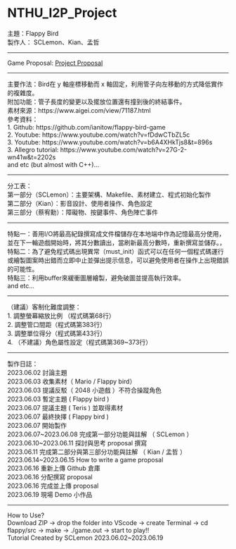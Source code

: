 # NTHU_I2P_Project
主題：Flappy Bird <br>
製作人： SCLemon、Kian、孟哲 <br>
<hr>
Game Proposal: <a href="https://github.com/SCLemon/NTHU_I2P_Project/blob/main/Final%20Project%20Proposal.pdf">Project Proposal</a>
<hr>
主要作法：Bird在 y 軸座標移動而 x 軸固定，利用管子向左移動的方式降低實作的複雜度。<br>
附加功能：管子長度的變更以及擺放位置還有撞到後的終結事件。<br>
素材來源：https://www.aigei.com/view/71187.html <br>
參考資料：<br>
1. Github: https://github.com/ianitow/flappy-bird-game <br>
2. Youtube: https://www.youtube.com/watch?v=fDdwCTbZL5c <br>
3. Youtube: https://www.youtube.com/watch?v=b6A4XHkTjs8&t=896s <br>
3. Allegro tutorial: https://www.youtube.com/watch?v=27G-2-wn41w&t=2202s <br>
and etc (but almost with C++)...<br>
<hr>
分工表：<br>
第一部分（SCLemon）：主要架構、Makefile、素材建立、程式初始化製作<br>
第二部分（Kian）：影音設計、使用者操作、角色設定<br>
第三部分（蔡宥勳）：障礙物、按鍵事件、角色陣亡事件<br>
<hr>
特點一：善用I/O將最高紀錄撰寫成文件檔儲存在本地端中作為記憶最高分使用，並在下一輪遊戲開始時，將其分數讀出，當刷新最高分數時，重新撰寫並儲存。，<br>
特點二：為了避免程式碼出現異常（must_init）函式可以在任何一個程式碼運行或繪製圖案時出錯而立即中止並彈出提示信息，可以避免使用者在操作上出現錯誤的可能性。<br>
特點三：利用buffer來緩衝圖層繪製，避免破圖並提高執行效率。<br>
and etc...
<hr>
（建議）客制化難度調整：<br>
1. 調整螢幕縮放比例 （程式碼第68行）<br>
2. 調整管口間距（程式碼第383行）<br>
3. 調整單位得分（程式碼第433行）<br>
4. （不建議）角色屬性設定（程式碼第369~373行）<br>
<hr>
製作日誌：<br>
2023.06.02 討論主題 <br>
2023.06.03 收集素材（ Mario / Flappy bird）<br>
2023.06.03 提議反駁（ 2048 小遊戲 ）不符合操蹤角色 <br>
2023.06.03 暫定主題 ( Flappy bird ) <br>
2023.06.07 提議主題 ( Teris ) 並取得素材 <br>
2023.06.07 最終抉擇 ( Flappy bird )<br>
2023.06.07 開始製作 <br>
2023.06.07~2023.06.08 完成第一部分功能與註解 （ SCLemon ）<br>
2023.06.10~2023.06.11 探討與思考 proposal 撰寫 <br>
2023.06.11 完成第二部分與第三部分功能與註解 （ Kian / 孟哲 ）<br>
2023.06.14~2023.06.15 How to write a game proposal <br>
2023.06.16 重新上傳 Github 倉庫 <br>
2023.06.16 分配撰寫 proposal <br>
2023.06.16 完成並上傳 proposal <br>
2023.06.19 現場 Demo 小作品 <br>
<hr>
How to Use?<br>
Download ZIP -> drop the folder into VScode -> create Terminal -> cd flappy/src -> make -> ./game.out -> start to play!! <br>
Tutorial Created by SCLemon 2023.06.02~2023.06.19 
